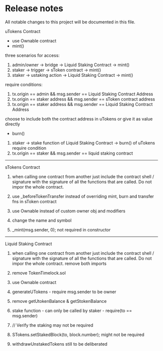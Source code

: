 # Release notes
All notable changes to this project will be documented in this file.


uTokens Contract
* use Ownable contract
* mint()

three scenarios for access:
1. admin/owner -> bridge -> Liquid Staking Contract -> mint()
2. staker -> trigger -> sToken contract -> mint()
3. staker -> ustaking action -> Liquid Staking Contract -> mint()

require conditions: 
1. tx.origin == admin && msg.sender == Liquid Staking Contract Address
2. tx.origin == staker address && msg.sender == sToken contract address
3. tx.origin == staker address && msg.sender == Liquid Staking Contract Address

choose to include both the contract address in uTokens or give it as value directly

* burn()
1. staker -> stake function of Liquid Staking Contract -> burn() of uTokens
require condition 
1. tx.origin == staker && msg.sender == liquid staking contract

-----------------------------------------------


sTokens Contract 
1. when calling one contract from another just include the contract shell / signature with the signature of all the functions that are called. Do not impor the whole contract.

2. use _beforeTokenTransfer instead of overriding mint, burn and transfer fns in sToken contract
3. use Ownable instead of custom owner obj and modifiers
4. change the name and symbol
5. _mint(msg.sender, 0); not required in constructor



-----------------------------------------------

Liquid Staking Contract

1. when calling one contract from another just include the contract shell / signature with the signature of all the functions that are called. Do not impor the whole contract. remove both imports

2. remove TokenTimelock.sol
3. use Ownable contract
4. generateUTokens - require msg.sender to be owner
5. remove getUtokenBalance & getStokenBalance
6. stake function - can only be called by staker - require(to == msg.sender)
7. // Verify the staking may not be required
8. STokens.setStakedBlock(to, block.number); might not be required
9. withdrawUnstakedTokens still to be deliberated





